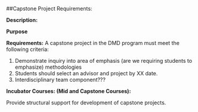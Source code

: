 ##Capstone Project Requirements:

**Description:**

**Purpose**

**Requirements:**
A capstone project in the DMD program must meet the following criteria:

1. Demonstrate inquiry into area of emphasis (are we requiring students to emphasize)
methodologies
2. Students should select an advisor and project by XX date.
3. Interdisciplinary team component???

**Incubator Courses: (Mid and Capstone Courses):**

Provide structural support for development of  capstone projects.
